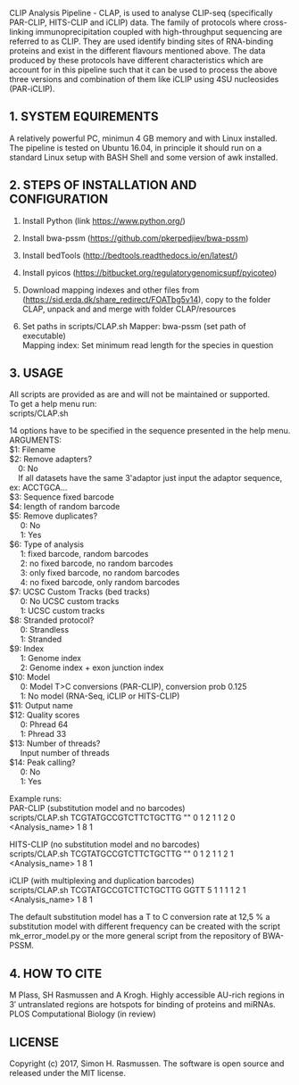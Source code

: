 CLIP Analysis Pipeline - CLAP, is used to analyse CLIP-seq (specifically PAR-CLIP, HITS-CLIP and iCLIP) data. The family of protocols where cross-linking immunoprecipitation coupled with high-throughput sequencing are referred to as CLIP. They are used identify binding sites of RNA-binding proteins and exist in the different flavours mentioned above. The data produced by these protocols have different characteristics which are account for in this pipeline such that it can be used to process the above three versions and combination of them like iCLIP using 4SU nucleosides (PAR-iCLIP).

## 1. SYSTEM EQUIREMENTS
A relatively powerful PC, minimun 4 GB memory and with Linux installed. The pipeline is tested on Ubuntu 16.04, in principle it should run on a standard Linux setup with BASH Shell and some version of awk installed.

## 2. STEPS OF INSTALLATION AND CONFIGURATION
1. Install Python (link https://www.python.org/)

2. Install bwa-pssm (https://github.com/pkerpedjiev/bwa-pssm)

3. Install bedTools (http://bedtools.readthedocs.io/en/latest/)

4. Install pyicos (https://bitbucket.org/regulatorygenomicsupf/pyicoteo)

5. Download mapping indexes and other files from (https://sid.erda.dk/share_redirect/FOATbg5v14), copy to the folder CLAP, unpack and and merge with folder CLAP/resources

6. Set paths in scripts/CLAP.sh 
Mapper: bwa-pssm (set path of executable) <BR>
Mapping index: Set minimum read length for the species in question

## 3. USAGE
All scripts are provided as are and will not be maintained or supported.<BR>
To get a help menu run:<BR>
scripts/CLAP.sh<BR>

14 options have to be specified in the sequence presented in the help menu.<BR>
ARGUMENTS:<BR>
$1: Filename<BR>
$2: Remove adapters?<BR>
&nbsp;&nbsp;&nbsp;&nbsp;0: No<BR>
&nbsp;&nbsp;&nbsp;&nbsp;If all datasets have the same 3'adaptor just input the adaptor sequence, ex: ACCTGCA...<BR>
$3: Sequence fixed barcode<BR>
$4: length of random barcode<BR>
$5: Remove duplicates?<BR>
&nbsp;&nbsp;&nbsp;&nbsp;    0: No<BR>
&nbsp;&nbsp;&nbsp;&nbsp;    1: Yes<BR>
$6: Type of analysis<BR>
&nbsp;&nbsp;&nbsp;&nbsp;    1: fixed barcode, random barcodes<BR>
&nbsp;&nbsp;&nbsp;&nbsp;    2: no fixed barcode, no random barcodes<BR>
&nbsp;&nbsp;&nbsp;&nbsp;    3: only fixed barcode, no random barcodes<BR>
&nbsp;&nbsp;&nbsp;&nbsp;    4: no fixed barcode, only random barcodes<BR>
$7: UCSC Custom Tracks (bed tracks)<BR>
&nbsp;&nbsp;&nbsp;&nbsp;    0: No UCSC custom tracks<BR>
&nbsp;&nbsp;&nbsp;&nbsp;    1: UCSC custom tracks<BR>
$8: Stranded protocol?<BR>
&nbsp;&nbsp;&nbsp;&nbsp;    0: Strandless<BR>
&nbsp;&nbsp;&nbsp;&nbsp;    1: Stranded<BR>
$9: Index<BR>
&nbsp;&nbsp;&nbsp;&nbsp;    1: Genome index<BR>
&nbsp;&nbsp;&nbsp;&nbsp;    2: Genome index + exon junction index<BR>
$10: Model<BR>
&nbsp;&nbsp;&nbsp;&nbsp;    0: Model T>C conversions (PAR-CLIP), conversion prob 0.125<BR>
&nbsp;&nbsp;&nbsp;&nbsp;    1: No model (RNA-Seq, iCLIP or HITS-CLIP)<BR>
$11: Output name<BR>
$12: Quality scores<BR>
&nbsp;&nbsp;&nbsp;&nbsp;    0: Phread 64<BR>
&nbsp;&nbsp;&nbsp;&nbsp;    1: Phread 33<BR>
$13: Number of threads?<BR>
&nbsp;&nbsp;&nbsp;&nbsp;    Input number of threads<BR>
$14: Peak calling?<BR>
&nbsp;&nbsp;&nbsp;&nbsp;    0: No<BR>
&nbsp;&nbsp;&nbsp;&nbsp;    1: Yes<BR>

Example runs:<BR>
PAR-CLIP (substitution model and no barcodes)<BR>
scripts/CLAP.sh <fastq-file> TCGTATGCCGTCTTCTGCTTG "" 0 1 2 1 1 2 0 <Analysis_name> 1 8 1<BR>

HITS-CLIP (no substitution model and no barcodes)<BR>
scripts/CLAP.sh <fastq-file> TCGTATGCCGTCTTCTGCTTG "" 0 1 2 1 1 2 1 <Analysis_name> 1 8 1<BR>

iCLIP (with multiplexing and duplication barcodes)<BR>
scripts/CLAP.sh <fastq-file> TCGTATGCCGTCTTCTGCTTG GGTT 5 1 1 1 1 2 1 <Analysis_name> 1 8 1<BR>

The default substitution model has a T to C conversion rate at 12,5 % a substitution model with different frequency can be created with the script mk_error_model.py or the more general script from the repository of BWA-PSSM.

## 4. HOW TO CITE<BR>
M Plass, SH Rasmussen and A Krogh. Highly accessible AU-rich regions in 3′ untranslated regions are hotspots for binding of proteins and miRNAs. PLOS Computational Biology (in review)<BR>

## LICENSE<BR>
Copyright (c) 2017, Simon H. Rasmussen. The software is open source and released under the MIT license.
